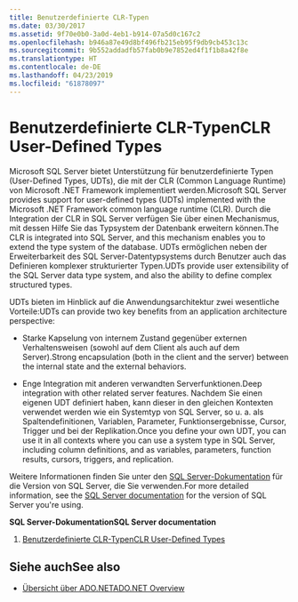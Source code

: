 ```yaml
---
title: Benutzerdefinierte CLR-Typen
ms.date: 03/30/2017
ms.assetid: 9f70e0b0-3a0d-4eb1-b914-07a5d0c167c2
ms.openlocfilehash: b946a87e49d8bf496fb215eb95f9db9cb453c13c
ms.sourcegitcommit: 9b552addadfb57fab0b9e7852ed4f1f1b8a42f8e
ms.translationtype: HT
ms.contentlocale: de-DE
ms.lasthandoff: 04/23/2019
ms.locfileid: "61878097"
---
```

# <a name="clr-user-defined-types"></a><span data-ttu-id="94865-102">Benutzerdefinierte CLR-Typen</span><span class="sxs-lookup"><span data-stu-id="94865-102">CLR User-Defined Types</span></span>
<span data-ttu-id="94865-103">Microsoft SQL Server bietet Unterstützung für benutzerdefinierte Typen (User-Defined Types, UDTs), die mit der CLR (Common Language Runtime) von Microsoft .NET Framework implementiert werden.</span><span class="sxs-lookup"><span data-stu-id="94865-103">Microsoft SQL Server provides support for user-defined types (UDTs) implemented with the Microsoft .NET Framework common language runtime (CLR).</span></span> <span data-ttu-id="94865-104">Durch die Integration der CLR in SQL Server verfügen Sie über einen Mechanismus, mit dessen Hilfe Sie das Typsystem der Datenbank erweitern können.</span><span class="sxs-lookup"><span data-stu-id="94865-104">The CLR is integrated into SQL Server, and this mechanism enables you to extend the type system of the database.</span></span> <span data-ttu-id="94865-105">UDTs ermöglichen neben der Erweiterbarkeit des SQL Server-Datentypsystems durch Benutzer auch das Definieren komplexer strukturierter Typen.</span><span class="sxs-lookup"><span data-stu-id="94865-105">UDTs provide user extensibility of the SQL Server data type system, and also the ability to define complex structured types.</span></span>  
  
 <span data-ttu-id="94865-106">UDTs bieten im Hinblick auf die Anwendungsarchitektur zwei wesentliche Vorteile:</span><span class="sxs-lookup"><span data-stu-id="94865-106">UDTs can provide two key benefits from an application architecture perspective:</span></span>  
  
- <span data-ttu-id="94865-107">Starke Kapselung von internem Zustand gegenüber externen Verhaltensweisen (sowohl auf dem Client als auch auf dem Server).</span><span class="sxs-lookup"><span data-stu-id="94865-107">Strong encapsulation (both in the client and the server) between the internal state and the external behaviors.</span></span>  
  
- <span data-ttu-id="94865-108">Enge Integration mit anderen verwandten Serverfunktionen.</span><span class="sxs-lookup"><span data-stu-id="94865-108">Deep integration with other related server features.</span></span> <span data-ttu-id="94865-109">Nachdem Sie einen eigenen UDT definiert haben, kann dieser in den gleichen Kontexten verwendet werden wie ein Systemtyp von SQL Server, so u. a. als Spaltendefinitionen, Variablen, Parameter, Funktionsergebnisse, Cursor, Trigger und bei der Replikation.</span><span class="sxs-lookup"><span data-stu-id="94865-109">Once you define your own UDT, you can use it in all contexts where you can use a system type in SQL Server, including column definitions, and as variables, parameters, function results, cursors, triggers, and replication.</span></span>  
  
 <span data-ttu-id="94865-110">Weitere Informationen finden Sie unter den [SQL Server-Dokumentation](/sql) für die Version von SQL Server, die Sie verwenden.</span><span class="sxs-lookup"><span data-stu-id="94865-110">For more detailed information, see the [SQL Server documentation](/sql) for the version of SQL Server you're using.</span></span>
  
 <span data-ttu-id="94865-111">**SQL Server-Dokumentation**</span><span class="sxs-lookup"><span data-stu-id="94865-111">**SQL Server documentation**</span></span>
  
1. [<span data-ttu-id="94865-112">Benutzerdefinierte CLR-Typen</span><span class="sxs-lookup"><span data-stu-id="94865-112">CLR User-Defined Types</span></span>](/sql/relational-databases/clr-integration-database-objects-user-defined-types/clr-user-defined-types)  
  
## <a name="see-also"></a><span data-ttu-id="94865-113">Siehe auch</span><span class="sxs-lookup"><span data-stu-id="94865-113">See also</span></span>

- [<span data-ttu-id="94865-114">Übersicht über ADO.NET</span><span class="sxs-lookup"><span data-stu-id="94865-114">ADO.NET Overview</span></span>](../ado-net-overview.md)
